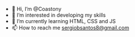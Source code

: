 - 👋 Hi, I’m @Coastony
- 👀 I’m interested in developing my skills
- 🌱 I’m currently learning HTML, CSS and JS
- 📫 How to reach me sergiobsantos8@gmail.com
